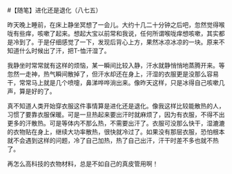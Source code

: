 #【随笔】进化还是退化（八七五）

昨天晚上睡前，在床上静坐冥想了一会儿。大约十几二十分钟之后吧，忽然觉得喉咙有些痒，咳嗽了起来。想起大宝以前常和我说，任何所谓喉咙痒想咳嗽，其实都是冷到了。于是仔细感觉了一下，发现后背心上方，果然冰凉冰凉的一块。原来不知道什么时候出了汗，把T-恤汗湿了。

我静坐时常常就有这样的烦恼，某一瞬间比较入静，汗水就静悄悄地蒸腾开来。等忽然一走神，热气瞬间散掉了，但汗水却还在身上，汗湿的衣服更是没那么容易干，常常马上就是几个喷嚏，鼻涕哗哗淌出来。像昨天这样，只是冰得自己咳嗽几声，算是好的了。

真不知道人类开始穿衣服这件事情算是进化还是退化。像我这样比较能散热的人，习惯了要靠衣服保暖。可是一旦热起来要出汗时就麻烦了，因为有衣服，不得不出更多的汗散热。可是等体内不那么热，不需要出汗了。衣服可没那么快干，湿漉漉的衣物贴在身上，继续大功率散热，很快就冷过了。如果没有那层衣服，恐怕根本就不会遇到这样的问题，冷了自己加热，热了自己出汗，汗干时差不多也就不热了。

再怎么高科技的衣物材料，总是不如自己的真皮管用啊！
